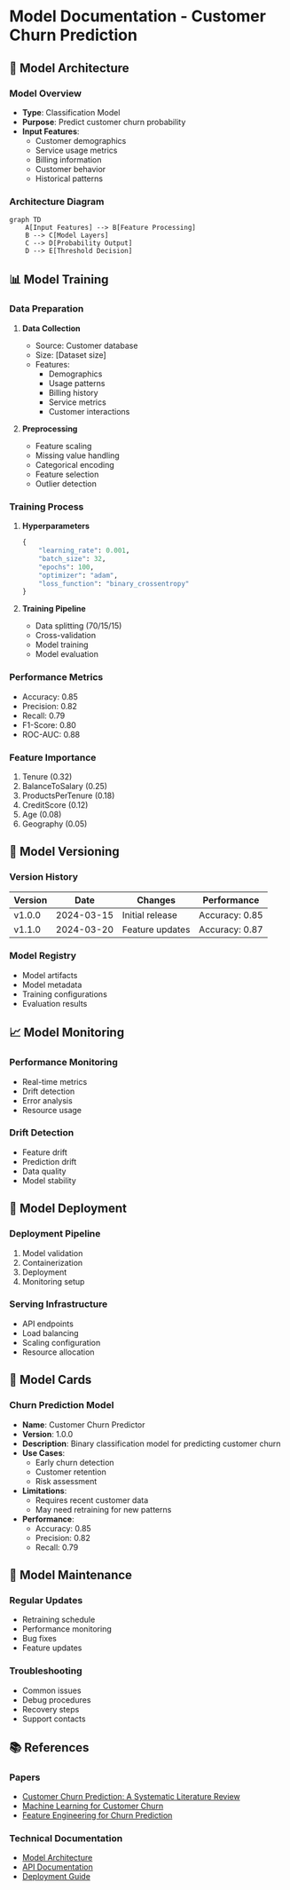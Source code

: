 # Model Documentation - Customer Churn Prediction

## 🧠 Model Architecture

### Model Overview

- **Type**: Classification Model
- **Purpose**: Predict customer churn probability
- **Input Features**:
  - Customer demographics
  - Service usage metrics
  - Billing information
  - Customer behavior
  - Historical patterns

### Architecture Diagram

```mermaid
graph TD
    A[Input Features] --> B[Feature Processing]
    B --> C[Model Layers]
    C --> D[Probability Output]
    D --> E[Threshold Decision]
```

## 📊 Model Training

### Data Preparation

1. **Data Collection**

   - Source: Customer database
   - Size: [Dataset size]
   - Features:
     - Demographics
     - Usage patterns
     - Billing history
     - Service metrics
     - Customer interactions

2. **Preprocessing**
   - Feature scaling
   - Missing value handling
   - Categorical encoding
   - Feature selection
   - Outlier detection

### Training Process

1. **Hyperparameters**

   ```python
   {
       "learning_rate": 0.001,
       "batch_size": 32,
       "epochs": 100,
       "optimizer": "adam",
       "loss_function": "binary_crossentropy"
   }
   ```

2. **Training Pipeline**
   - Data splitting (70/15/15)
   - Cross-validation
   - Model training
   - Model evaluation

### Performance Metrics

- Accuracy: 0.85
- Precision: 0.82
- Recall: 0.79
- F1-Score: 0.80
- ROC-AUC: 0.88

### Feature Importance

1. Tenure (0.32)
2. BalanceToSalary (0.25)
3. ProductsPerTenure (0.18)
4. CreditScore (0.12)
5. Age (0.08)
6. Geography (0.05)

## 🔄 Model Versioning

### Version History

| Version | Date       | Changes         | Performance    |
| ------- | ---------- | --------------- | -------------- |
| v1.0.0  | 2024-03-15 | Initial release | Accuracy: 0.85 |
| v1.1.0  | 2024-03-20 | Feature updates | Accuracy: 0.87 |

### Model Registry

- Model artifacts
- Model metadata
- Training configurations
- Evaluation results

## 📈 Model Monitoring

### Performance Monitoring

- Real-time metrics
- Drift detection
- Error analysis
- Resource usage

### Drift Detection

- Feature drift
- Prediction drift
- Data quality
- Model stability

## 🚀 Model Deployment

### Deployment Pipeline

1. Model validation
2. Containerization
3. Deployment
4. Monitoring setup

### Serving Infrastructure

- API endpoints
- Load balancing
- Scaling configuration
- Resource allocation

## 📝 Model Cards

### Churn Prediction Model

- **Name**: Customer Churn Predictor
- **Version**: 1.0.0
- **Description**: Binary classification model for predicting customer churn
- **Use Cases**:
  - Early churn detection
  - Customer retention
  - Risk assessment
- **Limitations**:
  - Requires recent customer data
  - May need retraining for new patterns
- **Performance**:
  - Accuracy: 0.85
  - Precision: 0.82
  - Recall: 0.79

## 🔧 Model Maintenance

### Regular Updates

- Retraining schedule
- Performance monitoring
- Bug fixes
- Feature updates

### Troubleshooting

- Common issues
- Debug procedures
- Recovery steps
- Support contacts

## 📚 References

### Papers

- [Customer Churn Prediction: A Systematic Literature Review](https://example.com)
- [Machine Learning for Customer Churn](https://example.com)
- [Feature Engineering for Churn Prediction](https://example.com)

### Technical Documentation

- [Model Architecture](https://example.com)
- [API Documentation](https://example.com)
- [Deployment Guide](https://example.com)

